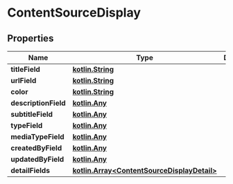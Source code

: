 # ContentSourceDisplay

## Properties
Name | Type | Description | Notes
------------ | ------------- | ------------- | -------------
**titleField** | [**kotlin.String**](.md) |  | 
**urlField** | [**kotlin.String**](.md) |  | 
**color** | [**kotlin.String**](.md) |  |  [optional]
**descriptionField** | [**kotlin.Any**](.md) |  |  [optional]
**subtitleField** | [**kotlin.Any**](.md) |  |  [optional]
**typeField** | [**kotlin.Any**](.md) |  |  [optional]
**mediaTypeField** | [**kotlin.Any**](.md) |  |  [optional]
**createdByField** | [**kotlin.Any**](.md) |  |  [optional]
**updatedByField** | [**kotlin.Any**](.md) |  |  [optional]
**detailFields** | [**kotlin.Array&lt;ContentSourceDisplayDetail&gt;**](ContentSourceDisplayDetail.md) |  |  [optional]
